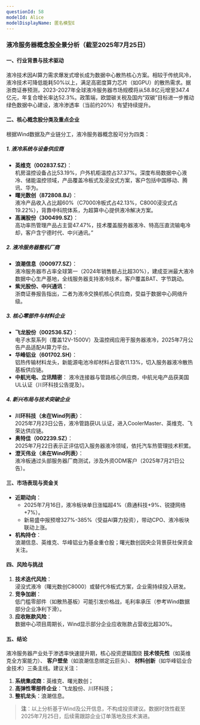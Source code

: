```yaml
---
questionId: 58
modelId: Alice
modelDisplayName: 匿名模型E
---
```

### 液冷服务器概念股全景分析（截至2025年7月25日）

#### **一、行业背景与技术驱动**

液冷技术因AI算力需求爆发式增长成为数据中心散热核心方案。相较于传统风冷，液冷技术可降低能耗50%以上，满足高密度算力芯片（如GPU）的散热需求。据浙商证券预测，2023-2027年全球液冷服务器市场规模将从58.8亿元增至347.4亿元，年复合增长率达52.3%。政策端，欧盟碳关税及国内“双碳”目标进一步推动绿色数据中心建设，液冷渗透率（当前约20%）有望持续提升。

#### **二、核心概念股分类及重点企业**

根据Wind数据及产业链分工，液冷服务器概念股可分为四类：

##### **1. 液冷系统与设备供应商**

- **英维克（002837.SZ）**：  
    机房温控设备占比53.19%，户外机柜温控占37.37%。深度布局数据中心液冷、储能温控领域，产品覆盖冷板式及浸没式方案，客户包括中国移动、腾讯、华为。
- **曙光数创（872808.BJ）**：  
    液冷产品收入占比超60%（C7000冷板式占42.13%，C8000浸没式占19.22%），背靠中科院体系，为超算中心提供液冷解决方案。
- **高澜股份（300499.SZ）**：  
    高功率热管理产品占主营47.47%，技术覆盖服务器液冷、特高压直流输电冷却，客户含宁德时代、中兴通讯。”

##### **2. 液冷服务器整机厂商**

- **浪潮信息（000977.SZ）**：  
    液冷服务器市占率全球第一（2024年销售额占比超30%），建成亚洲最大液冷数据中心生产基地，全线服务器支持液冷技术，客户覆盖BAT、字节跳动。
- **紫光股份、中兴通讯**：  
    浙商证券报告指出，二者为液冷交换机核心供应商，受益于数据中心网络升级。

##### **3. 核心零部件与材料企业**

- **飞龙股份（002536.SZ）**：  
    电子水泵系列（覆盖12V-1500V）及温控阀应用于服务器液冷，2025年7月公告产品适配AI算力平台。
- **华峰铝业（601702.SH）**：  
    铝热传输材料龙头，新能源电池冷却材料占营收11.13%，切入服务器液冷散热基板供应链。
- **中航光电、立讯精密**： 
    液冷连接器与管路核心供应商，中航光电产品获美国UL认证（川环科技公告提及）。

##### **4. 新兴布局与技术突破企业**

- **川环科技（未在Wind列表）**：  
    2025年7月23日公告，液冷管路获UL认证，进入CoolerMaster、英维克、飞荣达供应链。
- **奥特佳（002239.SZ）**：  
    2025年7月22日表示正评估切入服务器液冷领域，依托汽车热管理技术积累。
- **澄天伟业（未在Wind列表）**：  
    液冷板通过头部服务器厂商测试，涉及外资ODM客户（2025年7月21日公告）。

#### **三、市场表现与资金关**

- **近期动向**：
    - 2025年7月16日，液冷板块单日涨幅超4%（鼎通科技+9%、锐捷网络+7%）。
    - 新易盛中报预增327%-385%（受益AI算力投资），带动CPO、液冷板块联动上涨。
- **机构持仓**：  
    浪潮信息、英维克、华峰铝业为基金重仓股；曙光数创因央企背景获社保资金关注。

#### **四、风险与挑战**

1. **技术迭代风险**：  
    浸没式液冷（曙光数创C8000）或替代冷板式方案，企业需持续投入研发。
2. **竞争加剧**：  
    低门槛零部件（如散热基板）可能引发价格战，毛利率承压（参考Wind数据部分企业净利下滑）。
3. **应收账款风险**：  
    数据中心项目周期长，Wind显示部分企业应收账款占营收比超30%。

#### **五、结论**

液冷服务器产业处于渗透率快速提升期，核心投资逻辑围绕 **技术领先性**（如英维克全方案能力）、 **客户壁垒**（如浪潮信息绑定云巨头）、 **材料创新**（如华峰铝业合金技术）三条主线。建议关注：

1. **系统集成商**：英维克、曙光数创；
2. **高弹性零部件企业**：飞龙股份、川环科技；
3. **整机龙头**：浪潮信息。

> **注**：以上分析基于Wind及公开信息，不构成投资建议。数据时效性截至2025年7月25日，后续需跟踪企业订单落地及技术演进。